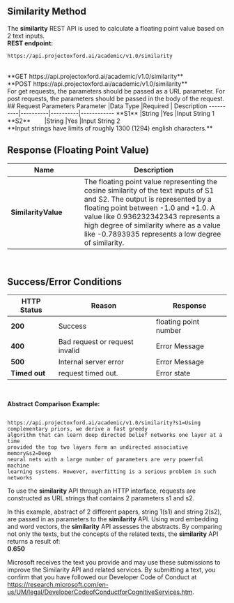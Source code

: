 <!-- 
NavPath: Academic Knowledge API
LinkLabel: Similarity Method
Url:Academic-Knowledge-API/documentation/SimilarityMethod
Weight: 75
-->

## Similarity Method

The **similarity** REST API is used to calculate a floating point value based on 2 text inputs. 
<br>
**REST endpoint:**
```
https://api.projectoxford.ai/academic/v1.0/similarity
```
<br>
**GET https://api.projectoxford.ai/academic/v1.0/similarity**
<br>
**POST https://api.projectoxford.ai/academic/v1.0/similarity**
<br>
For get requests, the parameters should be passed as a URL parameter.  For post requests, the parameters should be passed in the body of the request.
<br>
## Request Parameters
Parameter        |Data Type      |Required | Description
----------|----------|----------|------------
**S1**        |String   |Yes  |Input String 1
**S2**        |String   |Yes  |Input String 2
<br>
**Input strings have limits of roughly 1300 (1294) english characters.**
<br>

## Response (Floating Point Value)
Name | Description
--------|---------
**SimilarityValue**        |The floating point value representing the cosine similarity of the text inputs of S1 and S2. The output is represented by a floating point between -1.0 and +1.0. A value like 0.936232342343 represents a high degree of similarity where as a value like -0.7893935 represents a low degree of similarity. 
<br>

## Success/Error Conditions
HTTP Status | Reason | Response
-----------|----------|--------
**200**         |Success | floating point number
**400**         | Bad request or request invalid | Error Message      
**500**         |Internal server error | Error Message
**Timed out**     | request timed out.  | Error state
<br>

**Abstract Comparison Example:**

```

https://api.projectoxford.ai/academic/v1.0/similarity?s1=Using complementary priors, we derive a fast greedy
algorithm that can learn deep directed belief networks one layer at a time
provided the top two layers form an undirected associative memory&s2=Deep
neural nets with a large number of parameters are very powerful machine
learning systems. However, overfitting is a serious problem in such networks

```
To use the **similarity** API through an HTTP interface, requests are constructed as URL strings that contains 2 parameters s1 and s2.
<br>

In this example, abstract of 2 different papers, string 1(s1) and string 2(s2), are passed in as parameters to the **similarity** API. Using word embedding and word vectors, the **similarity** API assesses the abstracts. By comparing not only the texts, but the concepts of the related texts, the **similarity** API returns a result of:
<br>
**0.650**
<br>

Microsoft receives the text you provide and may use these submissions to improve the Similarity API and related services. By submitting a text, you confirm that you have followed our Developer Code of Conduct at https://research.microsoft.com/en-us/UM/legal/DeveloperCodeofConductforCognitiveServices.htm.
